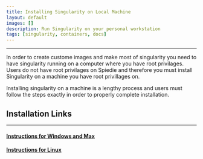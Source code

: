 ```yaml
---
title: Installing Singularity on Local Machine
layout: default
images: []
description: Run Singularity on your personal workstation
tags: [singularity, containers, docs] 
---
```


***

In order to create custome images and make most of singularity you need to have singularity running on a computer where you have root privilages. Users do not have root privilages on Spiedie and therefore you must install Singularity on a machine you have root privillages on. 

Installing singularity on a machine is a lengthy process and users must follow the steps exactly in order to properly complete installation. 


## Installation Links
***

#### <a href="https://www.sylabs.io/guides/3.0/user-guide/installation.html#install-on-windows-or-mac" target="_blank"> Instructions for Windows and Max</a>

#### <a href="https://www.sylabs.io/guides/3.0/user-guide/installation.html#install-on-linux" target="_blank"> Instructions for Linux </a>